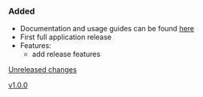 ### Added
- Documentation and usage guides can be found [here](https://github.com/rickyp72/randb-terragrunt-infrastructure/tree/master/docs)
- First full application release
- Features:
  - add release features

 [Unreleased changes](https://github.com/rickyp72/randb-terragrunt-infrastructure/compare/v1.0.0...HEAD)

 [v1.0.0](https://github.com/rickyp72/randb-terragrunt-infrastructure/compare/ff60bf65...v1.0.0)
